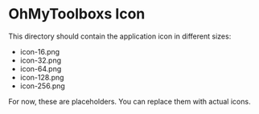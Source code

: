 # OhMyToolboxs Icon

This directory should contain the application icon in different sizes:
- icon-16.png
- icon-32.png
- icon-64.png
- icon-128.png
- icon-256.png

For now, these are placeholders. You can replace them with actual icons.
